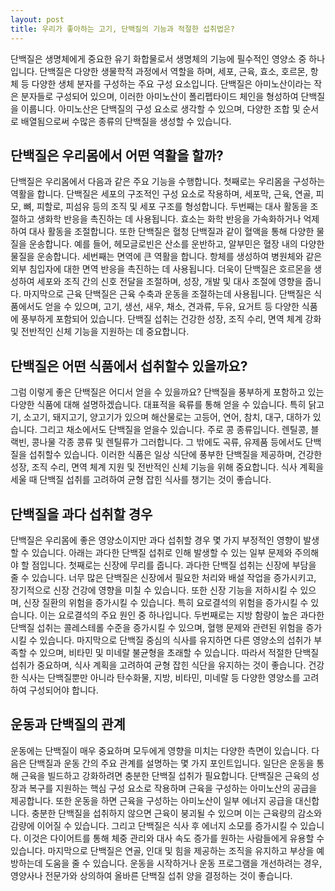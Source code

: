 ```yaml
---
layout: post
title: 우리가 좋아하는 고기, 단백질의 기능과 적절한 섭취법은?
---
```


단백질은 생명체에게 중요한 유기 화합물로서 생명체의 기능에 필수적인 영양소 중 하나입니다. 단백질은 다양한 생물학적 과정에서 역할을 하며, 세포, 근육, 효소, 호르몬, 항체 등 다양한 생체 분자를 구성하는 주요 구성 요소입니다. 단백질은 아미노산이라는 작은 분자들로 구성되어 있으며, 이러한 아미노산이 폴리펩타이드 체인을 형성하여 단백질을 이룹니다. 아미노산은 단백질의 구성 요소로 생각할 수 있으며, 다양한 조합 및 순서로 배열됨으로써 수많은 종류의 단백질을 생성할 수 있습니다.


<h2>단백질은 우리몸에서 어떤 역활을 할까?</h2>
단백질은 우리몸에서 다음과 같은 주요 기능을 수행합니다. 첫째로는 우리몸을 구성하는 역활을 합니다. 단백질은 세포의 구조적인 구성 요소로 작용하며, 세포막, 근육, 연골, 피모, 뼈, 피할로, 피섬유 등의 조직 및 세포 구조를 형성합니다. 두번째는 대사 활동을 조절하고 생화학 반응을 촉진하는 데 사용됩니다. 효소는 화학 반응을 가속화하거나 억제하여 대사 활동을 조절합니다. 또한 단백질은 혈청 단백질과 같이 혈액을 통해 다양한 물질을 운송합니다. 예를 들어, 헤모글로빈은 산소를 운반하고, 알부민은 혈장 내의 다양한 물질을 운송합니다. 세번째는 면역에 큰 역활을 합니다. 항체를 생성하여 병원체와 같은 외부 침입자에 대한 면역 반응을 촉진하는 데 사용됩니다. 더욱이 단백질은 호르몬을 생성하여 세포와 조직 간의 신호 전달을 조절하며, 성장, 개발 및 대사 조절에 영향을 줍니다. 마지막으로 근육 단백질은 근육 수축과 운동을 조절하는데 사용됩니다. 단백질은 식품에서도 얻을 수 있으며, 고기, 생선, 새우, 채소, 견과류, 두유, 요거트 등 다양한 식품에 풍부하게 포함되어 있습니다. 단백질 섭취는 건강한 성장, 조직 수리, 면역 체계 강화 및 전반적인 신체 기능을 지원하는 데 중요합니다.


<h2>단백질은 어떤 식품에서 섭취할수 있을까요?</h2>
그럼 이렇게 좋은 단백질은 어디서 얻을 수 있을까요? 단백질을 풍부하게 포함하고 있는 다양한 식품에 대해 설명하겠습니다. 대표적을 육류를 통해 얻을 수 있습니다. 특히 닭고기, 소고기, 돼지고기, 양고기가 있으며 해산물로는 고등어, 연어, 참치, 대구, 대하가 있습니다. 그리고 채소에서도 단백질을 얻을수 있습니다. 주로 콩 종류입니다. 렌틸콩, 블랙빈, 콩나물 각종 콩류 및 렌틸류가 그러합니다. 그 밖에도 곡류, 유제품 등에서도 단백질을 섭취할수 있습니다. 이러한 식품은 일상 식단에 풍부한 단백질을 제공하며, 건강한 성장, 조직 수리, 면역 체계 지원 및 전반적인 신체 기능을 위해 중요합니다. 식사 계획을 세울 때 단백질 섭취를 고려하여 균형 잡힌 식사를 챙기는 것이 좋습니다.


<h2>단백질을 과다 섭취할 경우</h2>
단백질은 우리몸에 좋은 영양소이지만 과다 섭취할 경우 몇 가지 부정적인 영향이 발생할 수 있습니다. 아래는 과다한 단백질 섭취로 인해 발생할 수 있는 일부 문제와 주의해야 할 점입니다. 첫째로는 신장에 무리를 줍니다. 과다한 단백질 섭취는 신장에 부담을 줄 수 있습니다. 너무 많은 단백질은 신장에서 필요한 처리와 배설 작업을 증가시키고, 장기적으로 신장 건강에 영향을 미칠 수 있습니다. 또한 신장 기능을 저하시킬 수 있으며, 신장 질환의 위험을 증가시킬 수 있습니다. 특히 요로결석의 위험을 증가시킬 수 있습니다. 이는 요로결석의 주요 원인 중 하나입니다. 두번째로는 지방 함량이 높은 과다한 단백질 섭취는 콜레스테롤 수준을 증가시킬 수 있으며, 혈행 문제와 관련된 위험을 증가시킬 수 있습니다. 마지막으로 단백질 중심의 식사를 유지하면 다른 영양소의 섭취가 부족할 수 있으며, 비타민 및 미네랄 불균형을 초래할 수 있습니다. 따라서 적절한 단백질 섭취가 중요하며, 식사 계획을 고려하여 균형 잡힌 식단을 유지하는 것이 좋습니다. 건강한 식사는 단백질뿐만 아니라 탄수화물, 지방, 비타민, 미네랄 등 다양한 영양소를 고려하여 구성되어야 합니다.


<h2>운동과 단백질의 관계</h2>
운동에는 단백질이 매우 중요하며 모두에게 영향을 미치는 다양한 측면이 있습니다. 다음은 단백질과 운동 간의 주요 관계를 설명하는 몇 가지 포인트입니다. 일단은 운동을 통해 근육을 빌드하고 강화하려면 충분한 단백질 섭취가 필요합니다. 단백질은 근육의 성장과 복구를 지원하는 핵심 구성 요소로 작용하며 근육을 구성하는 아미노산의 공급을 제공합니다. 또한 운동을 하면 근육을 구성하는 아미노산이 일부 에너지 공급을 대신합니다. 충분한 단백질을 섭취하지 않으면 근육이 붕괴될 수 있으며 이는 근육량의 감소와 감량에 이어질 수 있습니다. 그리고 단백질은 식사 후 에너지 소모를 증가시킬 수 있습니다. 이것은 다이어트를 통해 체중 관리와 대사 속도 증가를 원하는 사람들에게 유용할 수 있습니다. 마지막으로 단백질은 연골, 인대 및 힘을 제공하는 조직을 유지하고 부상을 예방하는데 도움을 줄 수 있습니다. 운동을 시작하거나 운동 프로그램을 개선하려는 경우, 영양사나 전문가와 상의하여 올바른 단백질 섭취 양을 결정하는 것이 좋습니다.